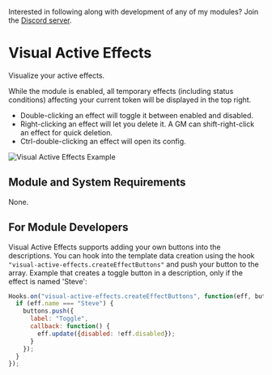 Interested in following along with development of any of my modules? Join the [Discord server](https://discord.gg/QAG8eWABGT).

# Visual Active Effects
Visualize your active effects.

While the module is enabled, all temporary effects (including status conditions) affecting your current token will be displayed in the top right.
* Double-clicking an effect will toggle it between enabled and disabled.
* Right-clicking an effect will let you delete it. A GM can shift-right-click an effect for quick deletion.
* Ctrl-double-clicking an effect will open its config.

![Visual Active Effects Example](https://i.imgur.com/s3S9AHM.png)

## Module and System Requirements
None.

## For Module Developers
Visual Active Effects supports adding your own buttons into the descriptions. You can hook into the template data creation using the hook `"visual-active-effects.createEffectButtons"` and push your button to the array. Example that creates a toggle button in a description, only if the effect is named 'Steve':
```js
Hooks.on("visual-active-effects.createEffectButtons", function(eff, buttons) {
  if (eff.name === "Steve") {
    buttons.push({
      label: "Toggle",
      callback: function() {
        eff.update({disabled: !eff.disabled});
      }
    });
  }
});
```
